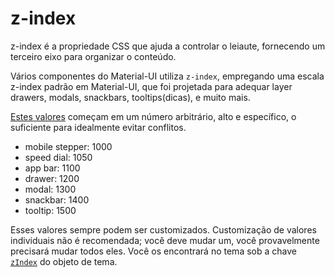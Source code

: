 # z-index

<p class="description">z-index é a propriedade CSS que ajuda a controlar o leiaute, fornecendo um terceiro eixo para organizar o conteúdo.</p>

Vários componentes do Material-UI utiliza `z-index`, empregando uma escala z-index padrão em Material-UI, que foi projetada para adequar layer drawers, modals, snackbars, tooltips(dicas), e muito mais.

[Estes valores](https://github.com/quizlet/material-ui/blob/master/packages/material-ui/src/styles/zIndex.js) começam em um número arbitrário, alto e específico, o suficiente para idealmente evitar conflitos.

- mobile stepper: 1000
- speed dial: 1050
- app bar: 1100
- drawer: 1200
- modal: 1300
- snackbar: 1400
- tooltip: 1500

Esses valores sempre podem ser customizados. Customização de valores individuais não é recomendada; você deve mudar um, você provavelmente precisará mudar todos eles. Você os encontrará no tema sob a chave [`zIndex`](/customization/default-theme/?expand-path=$.zIndex) do objeto de tema.
